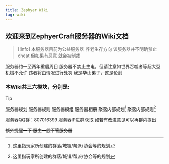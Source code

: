 ```yaml
---
title: Zephyer Wiki
tag: wiki
---
```


## **欢迎来到ZephyerCraft服务器的Wiki文档**

> [!info]
> 本服务器目前为公益服务器 养老生存方向
> 该服务器并不明确禁止cheat 但如果有恶意 就会被制裁

服务器约一至两年重启周目
服务器不禁止生电，但请注意如世界吞噬者等超大型机械不允许
违者将由情况进行处罚
~~我是华山弟子，这是论剑~~

### 本Wiki共三六模块，分别是:
> [!tip] 
> 服务器规划
> 服务器规则
> 服务器模组
> 服务器相册
> 聚落内部规划[^first]
> 聚落内部规则[^first]

服务器QQ群：807016399
服务器IP进群获取
如若有改进意见可以再群内提出

[^first]: 这里指玩家所创建的群落/城镇/帮派/协会等的规划

~~额外提醒一下 服主一般不管服务器~~